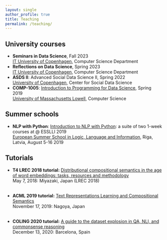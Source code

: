 ```yaml
---
layout: single
author_profile: true
title: Teaching
permalink: /teaching/
---
```


## University courses

* **Seminars in Data Science**, Fall 2023 <br/> [IT University of Copenhagen](https://learnit.itu.dk/local/coursebase/view.php?ciid=1272), Computer Science Department
* **Reflections on Data Science**, Spring 2023 <br/> [IT University of Copenhagen](https://learnit.itu.dk/local/coursebase/view.php?s=ft&view=public&ciid=1127), Computer Science Department
* **ASDS II**: Advanced Social Data Science II, Spring 2022 <br/> [University of Copenhagen](https://kurser.ku.dk/course/ASDK20006U), Center for Social Data Science
* **COMP-1005**: [Introduction to Programming for Data Science](https://sites.google.com/view/comp1005-spring2019), Spring 2019 <br/> [University of Massachusetts Lowell](https://www.uml.edu/catalog/courses/COMP/1005), Computer Science 

## Summer schools

* **NLP with Python**: [Introduction to NLP with Python](https://sites.google.com/view/esslli2019-nlp): a suite of two 1-week courses at  @ ESSLLI 2019 <br/> [European Summer School in Logic, Language and Information](http://esslli2019.folli.info/programme/week-1/), Riga, Latvia, August 5-16 2019

## Tutorials

* **T4 LREC 2018 tutorial:** [Distributional compositional semantics in the age of word embeddings: tasks, resources and methodology](http://text-machine.cs.uml.edu/lrec2018_t4/index.html) <br/> May 7, 2018: Miyazaki, Japan (LREC 2018) </p> <br/>
* **ACML 2019 tutorial:** [Text Representations Learning and Compositional Semantics](http://www.acml-conf.org/2019/tutorials/) <br/> November 17, 2019: Nagoya, Japan</p> <br/>
* **COLING 2020 tutorial:** [A guide to the dataset explosion in QA, NLI, and commonsense reasoning](https://coling2020.org/pages/tutorials) <br/> December 13, 2020: Barcelona, Spain</p>             